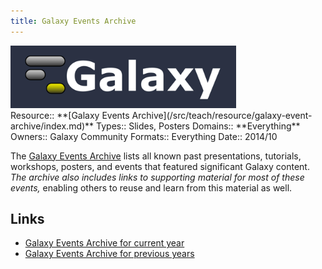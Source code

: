 ```yaml
---
title: Galaxy Events Archive
---
```

<div class='center'>
<a href='/src/events/index.md#past_events'><img src="/src/images/logos/galaxyLogoTrimmed.png" alt="Galaxy Events Archive" height="100" /></a>
</div>





<div class='deploymentbox'>
 Resource:: **[Galaxy Events Archive](/src/teach/resource/galaxy-event-archive/index.md)**
 Types:: Slides, Posters
 Domains:: **Everything** 
 Owners:: Galaxy Community
 Formats:: Everything  
 Date:: 2014/10 
</div>

The [Galaxy Events Archive](/src/events/index.md#past-events) lists all known past presentations, tutorials, workshops, posters, and events that featured significant Galaxy content.  *The archive also includes links to supporting material for most of these events,* enabling others to reuse and learn from this material as well.  


## Links

* [Galaxy Events Archive for current year](/src/events/index.md#past-events)
* [Galaxy Events Archive for previous years](/src/events/archive/index.md)
